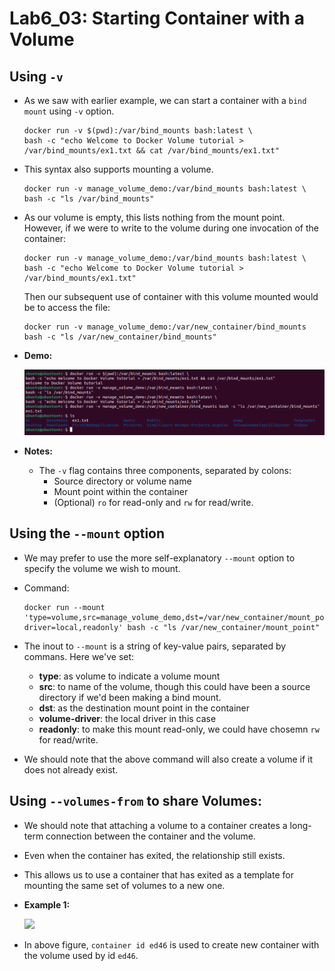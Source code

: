 # <b>Lab6_03: Starting Container with a Volume</b>

## <b>Using `-v`</b>
- As we saw with earlier example, we can start a container with a `bind mount` using `-v` option. 

    ```
    docker run -v $(pwd):/var/bind_mounts bash:latest \
    bash -c "echo Welcome to Docker Volume tutorial > /var/bind_mounts/ex1.txt && cat /var/bind_mounts/ex1.txt" 
    ```

- This syntax also supports mounting a volume.
    ```
    docker run -v manage_volume_demo:/var/bind_mounts bash:latest \
    bash -c "ls /var/bind_mounts"
    ```

- As our volume is empty, this lists nothing from the mount point. However, if we were to write to the volume during one invocation of the container:
    ```
    docker run -v manage_volume_demo:/var/bind_mounts bash:latest \
    bash -c "echo Welcome to Docker Volume tutorial > /var/bind_mounts/ex1.txt" 
    ```

    Then our subsequent use of container with this volume mounted would be to access the file:
    ```
    docker run -v manage_volume_demo:/var/new_container/bind_mounts bash -c "ls /var/new_container/bind_mounts"
    ```
    
- <b>Demo: </b>

    <img src=../../../Assets/03_Docker_Lab6_03-1.png>

- <b>Notes: </b>
    - The `-v` flag contains three components, separated by colons:
        - Source directory or volume name
        - Mount point within the container
        - (Optional) `ro` for read-only and `rw` for read/write.


## <b>Using the `--mount` option</b>
- We may prefer to use the more self-explanatory `--mount` option to specify the volume we wish to mount.
- Command:
   ```
   docker run --mount 'type=volume,src=manage_volume_demo,dst=/var/new_container/mount_point,volume-driver=local,readonly' bash -c "ls /var/new_container/mount_point"
    ```
- The inout to `--mount` is a string of key-value pairs, separated by commans. Here we've set:
    - <b>type</b>: as volume to indicate a volume mount
    - <b>src</b>: to name of the volume, though this could have been a source directory if we'd been making a bind mount.
    - <b>dst</b>: as the destination mount point in the container
    - <b>volume-driver</b>: the local driver in this case
    - <b>readonly</b>: to make this mount read-only, we could have chosemn `rw` for read/write.

- We should note that the above command will also create a volume if it does not already exist.

## <b>Using `--volumes-from` to share Volumes: </b>
- We should note that attaching a volume to a container creates a long-term connection between the container and the volume.
- Even when the container has exited, the relationship still exists.
- This allows us to use a container that has exited as a template for mounting the same set of volumes to a new one.
- <b>Example 1: </b>

    <img src=../../../Assets/03_Docker_Lab6_03-2.png>

- In above figure, `container id ed46` is used to create new container with the volume used by id `ed46`.
